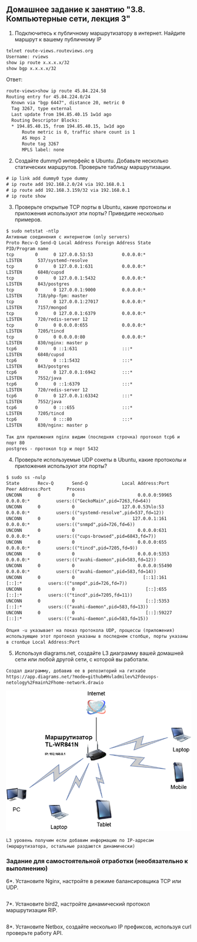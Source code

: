 ## Домашнее задание к занятию "3.8. Компьютерные сети, лекция 3"

1. Подключитесь к публичному маршрутизатору в интернет. Найдите маршрут к вашему публичному IP
```
telnet route-views.routeviews.org
Username: rviews
show ip route x.x.x.x/32
show bgp x.x.x.x/32
```
Ответ:  
```
route-views>show ip route 45.84.224.58  
Routing entry for 45.84.224.0/24
  Known via "bgp 6447", distance 20, metric 0
  Tag 3267, type external
  Last update from 194.85.40.15 1w1d ago
  Routing Descriptor Blocks:
  * 194.85.40.15, from 194.85.40.15, 1w1d ago
      Route metric is 0, traffic share count is 1
      AS Hops 2
      Route tag 3267
      MPLS label: none
```

2. Создайте dummy0 интерфейс в Ubuntu. Добавьте несколько статических маршрутов. Проверьте таблицу маршрутизации.
```
# ip link add dummy0 type dummy
# ip route add 192.168.2.0/24 via 192.168.0.1
# ip route add 192.168.3.159/32 via 192.168.0.1
# ip route show
```

3. Проверьте открытые TCP порты в Ubuntu, какие протоколы и приложения используют эти порты? Приведите несколько примеров.
```
$ sudo netstat -ntlp
Активные соединения с интернетом (only servers)
Proto Recv-Q Send-Q Local Address Foreign Address State       PID/Program name    
tcp        0      0 127.0.0.53:53           0.0.0.0:*               LISTEN      537/systemd-resolve
tcp        0      0 127.0.0.1:631           0.0.0.0:*               LISTEN      6840/cupsd          
tcp        0      0 127.0.0.1:5432          0.0.0.0:*               LISTEN      843/postgres        
tcp        0      0 127.0.0.1:9000          0.0.0.0:*               LISTEN      718/php-fpm: master
tcp        0      0 127.0.0.1:27017         0.0.0.0:*               LISTEN      7157/mongod        
tcp        0      0 127.0.0.1:6379          0.0.0.0:*               LISTEN      720/redis-server 12
tcp        0      0 0.0.0.0:655             0.0.0.0:*               LISTEN      7205/tincd          
tcp        0      0 0.0.0.0:80              0.0.0.0:*               LISTEN      830/nginx: master p
tcp6       0      0 ::1:631                 :::*                    LISTEN      6840/cupsd          
tcp6       0      0 ::1:5432                :::*                    LISTEN      843/postgres        
tcp6       0      0 127.0.0.1:6942          :::*                    LISTEN      7552/java          
tcp6       0      0 ::1:6379                :::*                    LISTEN      720/redis-server 12
tcp6       0      0 127.0.0.1:63342         :::*                    LISTEN      7552/java          
tcp6       0      0 :::655                  :::*                    LISTEN      7205/tincd          
tcp6       0      0 :::80                   :::*                    LISTEN      830/nginx: master p

Так для приложения nginx видим (последняя строчка) протокол tcp6 и порт 80
postgres - протокол tcp и порт 5432
```

4. Проверьте используемые UDP сокеты в Ubuntu, какие протоколы и приложения используют эти порты?
```
$ sudo ss -nulp
State       Recv-Q       Send-Q             Local Address:Port              Peer Address:Port      Process                                                             
UNCONN      0            0                        0.0.0.0:59965                  0.0.0.0:*          users:(("GeckoMain",pid=7263,fd=64))                               
UNCONN      0            0                  127.0.0.53%lo:53                     0.0.0.0:*          users:(("systemd-resolve",pid=537,fd=12))                         
UNCONN      0            0                      127.0.0.1:161                    0.0.0.0:*          users:(("snmpd",pid=726,fd=6))                                     
UNCONN      0            0                        0.0.0.0:631                    0.0.0.0:*          users:(("cups-browsed",pid=6843,fd=7))                             
UNCONN      0            0                        0.0.0.0:655                    0.0.0.0:*          users:(("tincd",pid=7205,fd=9))                                   
UNCONN      0            0                        0.0.0.0:5353                   0.0.0.0:*          users:(("avahi-daemon",pid=583,fd=12))                             
UNCONN      0            0                        0.0.0.0:55490                  0.0.0.0:*          users:(("avahi-daemon",pid=583,fd=14))                             
UNCONN      0            0                          [::1]:161                       [::]:*          users:(("snmpd",pid=726,fd=7))                                     
UNCONN      0            0                           [::]:655                       [::]:*          users:(("tincd",pid=7205,fd=11))                                   
UNCONN      0            0                           [::]:5353                      [::]:*          users:(("avahi-daemon",pid=583,fd=13))                             
UNCONN      0            0                           [::]:59227                     [::]:*          users:(("avahi-daemon",pid=583,fd=15))

Опция -u указывает на показ протокола UDP, процессы (приложения) использующие этот протокол указаны в последнем столбце, порты указаны в столбце Local Address:Port
```

5. Используя diagrams.net, создайте L3 диаграмму вашей домашней сети или любой другой сети, с которой вы работали.
```
Создал диаграмму, добавив ее в репозиторий на гитхабе
https://app.diagrams.net/?mode=github#Hvladmilev%2Fdevops-netology%2Fmain%2Fhome-network.drawio
```
![Диаграмма домашней сети](https://github.com/vladmilev/devops-netology/blob/main/home-network.drawio.png)
```
L3 уровень получим если добавим информацию по IP-адресам (маршрутизатора, остальные раздаются динамически)
```

### Задание для самостоятельной отработки (необязательно к выполнению)

6*. Установите Nginx, настройте в режиме балансировщика TCP или UDP.
```
```

7*. Установите bird2, настройте динамический протокол маршрутизации RIP.
```
```

8*. Установите Netbox, создайте несколько IP префиксов, используя curl проверьте работу API.
```
```
